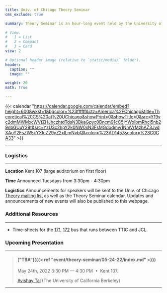 ```yaml
---
title: Univ. of Chicago Theory Seminar
cms_exclude: true

summary: Theory Seminar is an hour-long event held by the University of Chicago Theoretical Computer Science group. The event is organized by faculty and is also open to students and researchers within the Chicago area research community.

# View.
#   1 = List
#   2 = Compact
#   3 = Card
view: 2

# Optional header image (relative to `static/media/` folder).
header:
  caption: ""
  image: ""

weight: 20
math: True

---
```


{{< calendar "https://calendar.google.com/calendar/embed?height=600&wkst=1&bgcolor=%23ffffff&ctz=America%2FChicago&title=Theoretical%20CS%20at%20UChicago&showPrint=0&showTitle=0&src=Y19vc2dmMWMxcWVtZHJhczhtdTdsN3BkaGpyc0Bncm91cC5jYWxlbmRhci5nb29nbGUuY29t&src=YzU3c2hpY2k0NW0xN3FsMGdodmw1NmVrMzhAZ3JvdXAuY2FsZW5kYXIuZ29vZ2xlLmNvbQ&color=%23AD1457&color=%23C0CA33" >}}

---

<!-- ***************** -->
<!-- LOGISTICS SECTION -->
<!-- ***************** -->
### Logistics

---

**Location** Kent 107 (large auditorium on first floor)

**Time** Announced Tuesdays from 3:30pm - 4:30pm

**Logistics** Announcements for speakers will be sent to the Univ. of Chicago [Theory mailing list](https://mailman.cs.uchicago.edu/mailman/listinfo/theory) as well as the Theory Seminar calendar. Updates and announcements of new events will also be published to this webpage.


<!-- ******************** -->
<!-- ADDITIONAL RESOURCES -->
<!-- ******************** -->
### Additional Resources

---

-  Time-sheets for the [171](https://www.transitchicago.com/assets/1/6/bus-tt_171.pdf), [172](https://www.transitchicago.com/assets/1/6/bus-tt_172.pdf) bus that runs between TTIC and JCL.


<!-- ***************** -->
<!-- NEXT PRESENTATION -->
<!-- ***************** -->
### Upcoming Presentation

---

> #### ["TBA"]({{< ref "event/theory-seminar/05-24-22/index.md" >}})
> May 24th, 2022 3:30 PM — 4:30 PM &nbsp;&#8226;&nbsp; Kent 107.
>
> [Avishay Tal](https://www.avishaytal.org/) (The University of California Berkeley)

---

